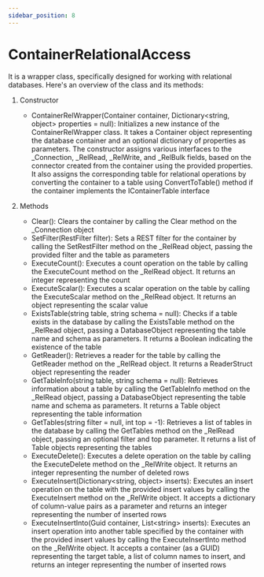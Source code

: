 ```yaml
---
sidebar_position: 8
---
```

# ContainerRelationalAccess

It is a wrapper class, specifically designed for working with relational databases. Here's an overview of the class and its methods:

1. Constructor

    - ContainerRelWrapper(Container container, Dictionary<string, object\> properties = null): Initializes a new instance of the ContainerRelWrapper class. It takes a Container object representing the database container and an optional dictionary of properties as parameters. The constructor assigns various interfaces to the \_Connection, \_RelRead, \_RelWrite, and \_RelBulk fields, based on the connector created from the container using the provided properties. It also assigns the corresponding table for relational operations by converting the container to a table using ConvertToTable() method if the container implements the IContainerTable interface

2. Methods

    - Clear(): Clears the container by calling the Clear method on the _Connection object
    - SetFilter(RestFilter filter): Sets a REST filter for the container by calling the SetRestFilter method on the _RelRead object, passing the provided filter and the table as parameters
    - ExecuteCount(): Executes a count operation on the table by calling the ExecuteCount method on the _RelRead object. It returns an integer representing the count
    - ExecuteScalar(): Executes a scalar operation on the table by calling the ExecuteScalar method on the _RelRead object. It returns an object representing the scalar value
    - ExistsTable(string table, string schema = null): Checks if a table exists in the database by calling the ExistsTable method on the _RelRead object, passing a DatabaseObject representing the table name and schema as parameters. It returns a Boolean indicating the existence of the table
    - GetReader(): Retrieves a reader for the table by calling the GetReader method on the _RelRead object. It returns a ReaderStruct object representing the reader
    - GetTableInfo(string table, string schema = null): Retrieves information about a table by calling the GetTableInfo method on the _RelRead object, passing a DatabaseObject representing the table name and schema as parameters. It returns a Table object representing the table information
    - GetTables(string filter = null, int top = -1): Retrieves a list of tables in the database by calling the GetTables method on the _RelRead object, passing an optional filter and top parameter. It returns a list of Table objects representing the tables
    - ExecuteDelete(): Executes a delete operation on the table by calling the ExecuteDelete method on the _RelWrite object. It returns an integer representing the number of deleted rows
    - ExecuteInsert(Dictionary<string, object\> inserts): Executes an insert operation on the table with the provided insert values by calling the ExecuteInsert method on the _RelWrite object. It accepts a dictionary of column-value pairs as a parameter and returns an integer representing the number of inserted rows
    - ExecuteInsertInto(Guid container, List<string\> inserts): Executes an insert operation into another table specified by the container with the provided insert values by calling the ExecuteInsertInto method on the _RelWrite object. It accepts a container (as a GUID) representing the target table, a list of column names to insert, and returns an integer representing the number of inserted rows
